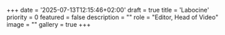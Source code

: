 +++
date = '2025-07-13T12:15:46+02:00'
draft = true
title = 'Labocine'
priority = 0
featured = false
description = ""
role = "Editor, Head of Video"
image = ""
gallery = true
+++
